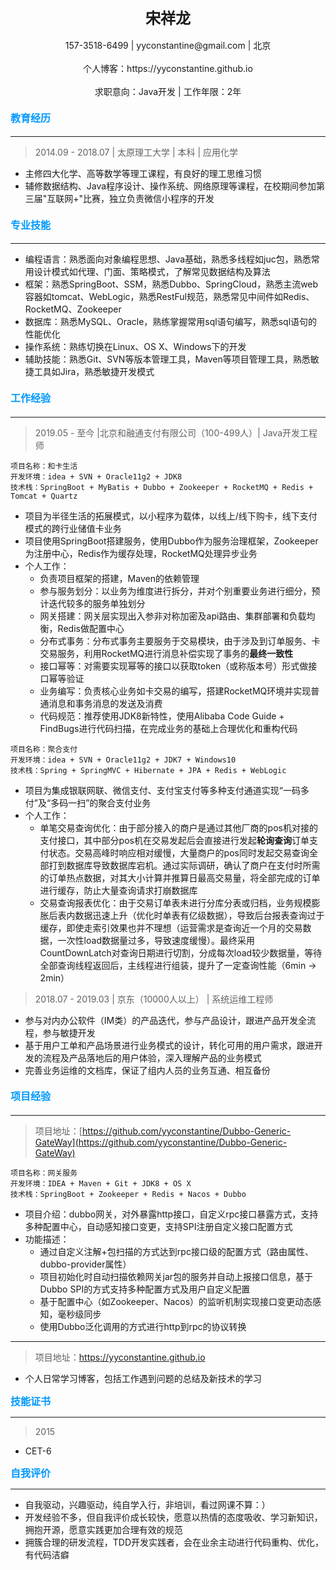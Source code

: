 <center><font size=5><strong>宋祥龙</strong></font></center><br/>

<center>157-3518-6499 | yyconstantine@gmail.com | 北京</center><br/>

<center>个人博客：https://yyconstantine.github.io</center><br/>

<center>求职意向：Java开发 | 工作年限：2年</center>

#### **<font color=#0099ff size=3>教育经历</font>**
---
> 2014.09&nbsp;-&nbsp;2018.07&nbsp;|&nbsp;太原理工大学&nbsp;|&nbsp;本科&nbsp;|&nbsp;应用化学
- 主修四大化学、高等数学等理工课程，有良好的理工思维习惯
- 辅修数据结构、Java程序设计、操作系统、网络原理等课程，在校期间参加第三届"互联网+"比赛，独立负责微信小程序的开发

#### **<font color=#0099ff size=3>专业技能</font>**
---
- 编程语言：熟悉面向对象编程思想、Java基础，熟悉多线程如juc包，熟悉常用设计模式如代理、门面、策略模式，了解常见数据结构及算法
- 框架：熟悉SpringBoot、SSM，熟悉Dubbo、SpringCloud，熟悉主流web容器如tomcat、WebLogic，熟悉RestFul规范，熟悉常见中间件如Redis、RocketMQ、Zookeeper
- 数据库：熟悉MySQL、Oracle，熟练掌握常用sql语句编写，熟悉sql语句的性能优化
- 操作系统：熟练切换在Linux、OS X、Windows下的开发
- 辅助技能：熟悉Git、SVN等版本管理工具，Maven等项目管理工具，熟悉敏捷工具如Jira，熟悉敏捷开发模式

#### **<font color=#0099ff size=3>工作经验</font>**
---
> 2019.05&nbsp;-&nbsp;至今&nbsp;|北京和融通支付有限公司（100-499人）|&nbsp;Java开发工程师
```
项目名称：和卡生活
开发环境：idea + SVN + Oracle11g2 + JDK8
技术栈：SpringBoot + MyBatis + Dubbo + Zookeeper + RocketMQ + Redis + Tomcat + Quartz
```

- 项目为半径生活的拓展模式，以小程序为载体，以线上/线下购卡，线下支付模式的跨行业储值卡业务
- 项目使用SpringBoot搭建服务，使用Dubbo作为服务治理框架，Zookeeper为注册中心，Redis作为缓存处理，RocketMQ处理异步业务
- 个人工作：
  - 负责项目框架的搭建，Maven的依赖管理
  - 参与服务划分：以业务为维度进行拆分，并对个别重要业务进行细分，预计迭代较多的服务单独划分
  - 网关搭建：网关层实现出入参非对称加密及api路由、集群部署和负载均衡，Redis做配置中心
  - 分布式事务：分布式事务主要服务于交易模块，由于涉及到订单服务、卡交易服务，利用RocketMQ进行消息补偿实现了事务的**最终一致性**
  - 接口幂等：对需要实现幂等的接口以获取token（或称版本号）形式做接口幂等验证
  - 业务编写：负责核心业务如卡交易的编写，搭建RocketMQ环境并实现普通消息和事务消息的发送及消费
  - 代码规范：推荐使用JDK8新特性，使用Alibaba Code Guide + FindBugs进行代码扫描，在完成业务的基础上合理优化和重构代码

```
项目名称：聚合支付
开发环境：idea + SVN + Oracle11g2 + JDK7 + Windows10
技术栈：Spring + SpringMVC + Hibernate + JPA + Redis + WebLogic
```

- 项目为集成银联网联、微信支付、支付宝支付等多种支付通道实现“一码多付”及“多码一扫”的聚合支付业务
- 个人工作：
    - 单笔交易查询优化：由于部分接入的商户是通过其他厂商的pos机对接的支付接口，其中部分pos机在交易发起后会直接进行发起**轮询查询**订单支付状态。交易高峰时响应相对缓慢，大量商户的pos同时发起交易查询全部打到数据库导致数据库宕机。通过实际调研，确认了商户在支付时所需的订单热点数据，对其大小计算并推算日最高交易量，将全部完成的订单进行缓存，防止大量查询请求打崩数据库
    - 交易查询报表优化：由于交易订单表未进行分库分表或归档，业务规模膨胀后表内数据迅速上升（优化时单表有亿级数据），导致后台报表查询过于缓存，即使走索引效果也并不理想（运营需求是查询近一个月的交易数据，一次性load数据量过多，导致速度缓慢）。最终采用CountDownLatch对查询日期进行切割，分成每次load较少数据量，等待全部查询线程返回后，主线程进行组装，提升了一定查询性能（6min -> 2min）

> 2018.07&nbsp;-&nbsp;2019.03&nbsp;|&nbsp;京东（10000人以上）&nbsp;|&nbsp;系统运维工程师
- 参与对内办公软件（IM类）的产品迭代，参与产品设计，跟进产品开发全流程，参与敏捷开发
- 基于用户工单和产品场景进行业务模式的设计，转化可用的用户需求，跟进开发的流程及产品落地后的用户体验，深入理解产品的业务模式
- 完善业务运维的文档库，保证了组内人员的业务互通、相互备份

#### **<font color=#0099ff size=3>项目经验</font>**
---
> 项目地址：[https://github.com/yyconstantine/Dubbo-Generic-GateWay](https://github.com/yyconstantine/Dubbo-Generic-GateWay)
```
项目名称：网关服务
开发环境：IDEA + Maven + Git + JDK8 + OS X
技术栈：SpringBoot + Zookeeper + Redis + Nacos + Dubbo
```
- 项目介绍：dubbo网关，对外暴露http接口，自定义rpc接口暴露方式，支持多种配置中心，自动感知接口变更，支持SPI注册自定义接口配置方式
- 功能描述：
  - 通过自定义注解+包扫描的方式达到rpc接口级的配置方式（路由属性、dubbo-provider属性）
  - 项目初始化时自动扫描依赖网关jar包的服务并自动上报接口信息，基于Dubbo SPI的方式支持多种配置方式及用户自定义配置
  - 基于配置中心（如Zookeeper、Nacos）的监听机制实现接口变更动态感知，毫秒级同步
  - 使用Dubbo泛化调用的方式进行http到rpc的协议转换
---
> 项目地址：https://yyconstantine.github.io
- 个人日常学习博客，包括工作遇到问题的总结及新技术的学习


**<font color=#0099ff size=3>技能证书</font>**

---
> 2015
- CET-6

**<font color=#0099ff size=3>自我评价</font>**

---

- 自我驱动，兴趣驱动，纯自学入行，非培训，看过网课不算：）
- 开发经验不多，但自我评价成长较快，愿意以热情的态度吸收、学习新知识，拥抱开源，愿意实践更加合理有效的规范
- 拥簇合理的研发流程，TDD开发实践者，会在业余主动进行代码重构、优化，有代码洁癖
